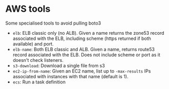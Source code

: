# AWS tools

Some specialised tools to avoid pulling boto3

* `elb`: ELB classic only (no ALB). Given a name returns the zone53 record associated with the ELB, including scheme (https returned if both available) and port.
* `elb-name`: Both ELB classic and ALB. Given a name, returns route53 record associated with the ELB. Does not include scheme or port as it doesn't check listeners.
* `s3-download`: Download a single file from s3
* `ec2-ip-from-name`: Given an EC2 name, list up to `-max-results` IPs associated with instances with that name (default is 1).
* `ecs`: Run a task definition
